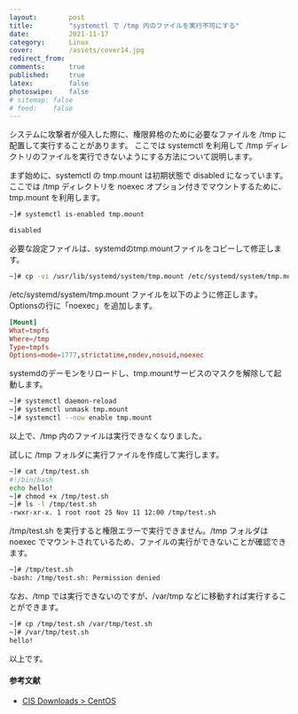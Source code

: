 ```yaml
---
layout:        post
title:         "systemctl で /tmp 内のファイルを実行不可にする"
date:          2021-11-17
category:      Linux
cover:         /assets/cover14.jpg
redirect_from:
comments:      true
published:     true
latex:         false
photoswipe:    false
# sitemap: false
# feed:    false
---
```


システムに攻撃者が侵入した際に、権限昇格のために必要なファイルを /tmp に配置して実行することがあります。
ここでは systemctl を利用して /tmp ディレクトリのファイルを実行できないようにする方法について説明します。

まず始めに、systemctl の tmp.mount は初期状態で disabled になっています。
ここでは /tmp ディレクトリを noexec オプション付きでマウントするために、tmp.mount を利用します。
```bash
~]# systemctl is-enabled tmp.mount

disabled
```
必要な設定ファイルは、systemdのtmp.mountファイルをコピーして修正します。
```bash
~]# cp -vi /usr/lib/systemd/system/tmp.mount /etc/systemd/system/tmp.mount
```
/etc/systemd/system/tmp.mount ファイルを以下のように修正します。Optionsの行に「noexec」を追加します。
```conf
[Mount]
What=tmpfs
Where=/tmp
Type=tmpfs
Options=mode=1777,strictatime,nodev,nosuid,noexec
```
systemdのデーモンをリロードし、tmp.mountサービスのマスクを解除して起動します。
```bash
~]# systemctl daemon-reload
~]# systemctl unmask tmp.mount
~]# systemctl --now enable tmp.mount
```
以上で、/tmp 内のファイルは実行できなくなりました。

試しに /tmp フォルダに実行ファイルを作成して実行します。
```bash
~]# cat /tmp/test.sh
#!/bin/bash
echo hello!
~]# chmod +x /tmp/test.sh
~]# ls -l /tmp/test.sh
-rwxr-xr-x. 1 root root 25 Nov 11 12:00 /tmp/test.sh
```
/tmp/test.sh を実行すると権限エラーで実行できません。/tmp フォルダは noexec でマウントされているため、ファイルの実行ができないことが確認できます。
```bash
~]# /tmp/test.sh
-bash: /tmp/test.sh: Permission denied
```
なお、/tmp では実行できないのですが、/var/tmp などに移動すれば実行することができます。
```bash
~]# cp /tmp/test.sh /var/tmp/test.sh
~]# /var/tmp/test.sh
hello!
```
以上です。


#### 参考文献
- [CIS Downloads > CentOS](https://downloads.cisecurity.org/#/)

